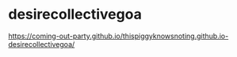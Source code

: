# desirecollectivegoa

https://coming-out-party.github.io/thispiggyknowsnoting.github.io-desirecollectivegoa/
